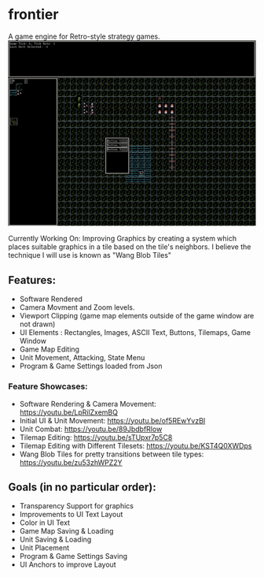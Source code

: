 # frontier
A game engine for Retro-style strategy games.
![Preview of Game](./screenshots/preview.png)

Currently Working On: Improving Graphics by creating a system which places suitable graphics in a tile based on the tile's neighbors. 
I believe the technique I will use is known as "Wang Blob Tiles"

## Features:
 - Software Rendered
 - Camera Movment and Zoom levels.
 - Viewport Clipping (game map elements outside of the game window are not drawn)
 - UI Elements : Rectangles, Images, ASCII Text, Buttons, Tilemaps, Game Window
 - Game Map Editing
 - Unit Movement, Attacking, State Menu
 - Program & Game Settings loaded from Json
 
### Feature Showcases:
- Software Rendering & Camera Movement: https://youtu.be/LpRilZxemBQ
- Initial UI & Unit Movement: https://youtu.be/of5REwYvzBI
- Unit Combat: https://youtu.be/89JbdbfRlow
- Tilemap Editing: https://youtu.be/sTUpxr7p5C8
- Tilemap Editing with Different Tilesets: https://youtu.be/KST4Q0XWDps
- Wang Blob Tiles for pretty transitions between tile types: https://youtu.be/zu53zhWPZ2Y

## Goals (in no particular order):
- Transparency Support for graphics
- Improvements to UI Text Layout
- Color in UI Text
- Game Map Saving & Loading
- Unit Saving & Loading
- Unit Placement
- Program & Game Settings Saving
- UI Anchors to improve Layout
